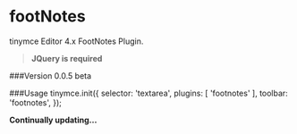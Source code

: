 # footNotes
tinymce Editor 4.x FootNotes Plugin.
> **JQuery is required**

###Version
0.0.5 beta

###Usage
    tinymce.init({
      selector: 'textarea',
      plugins: [
        'footnotes'
      ],
      toolbar: 'footnotes',
    });

**Continually updating...**
